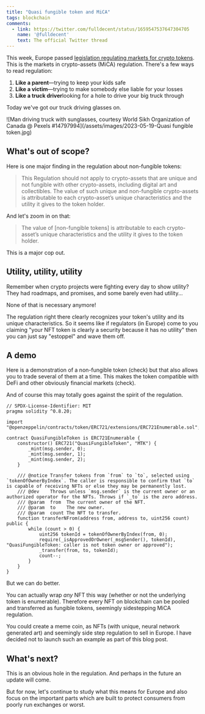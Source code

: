 ```yaml
---
title: "Quasi fungible token and MiCA"
tags: blockchain
comments:
  - link: https://twitter.com/fulldecent/status/1659547537647304705
    name: '@fulldecent'
    text: The official Twitter thread
---
```


This week, Europe passed [legislation regulating markets for crypto tokens](https://www.europarl.europa.eu/doceo/document/TA-9-2023-0117_EN.html#title2). This is the markets in crypto-assets (MiCA) regulation. There's a few ways to read regulation:

1. **Like a parent**—trying to keep your kids safe
2. **Like a victim**—trying to make somebody else liable for your losses
3. **Like a truck driver**looking for a hole to drive your big truck through

Today we've got our truck driving glasses on.

![Man driving truck with sunglasses, courtesy World Sikh Organization of Canada @ Pexels #14797994](/assets/images/2023-05-19-Quasi fungible token.jpg)

## What's out of scope?

Here is one major finding in the regulation about non-fungible tokens:

> This Regulation should not apply to crypto-assets that are unique and not fungible with other crypto-assets, including digital art and collectibles. The value of such unique and non-fungible crypto-assets is attributable to each crypto-asset’s unique characteristics and the utility it gives to the token holder. 

And let's zoom in on that:

> The value of [non-fungible tokens] is attributable to each crypto-asset’s unique characteristics and the utility it gives to the token holder.

This is a major cop out.

## Utility, utility, utility

Remember when crypto projects were fighting every day to show utility? They had roadmaps, and promises, and some barely even had utility...

None of that is necessary anymore!

The regulation right there clearly recognizes your token's utility and its unique characteristics. So it seems like if regulators (in Europe) come to you claiming "your NFT token is clearly a security because it has no utility" then you can just say "estoppel" and wave them off.

## A demo

Here is a demonstration of a non-fungible token (check) but that also allows you to trade several of them at a time. This makes the token compatible with DeFi and other obviously financial markets (check).

And of course this may totally goes against the spirit of the regulation.

```solidity
// SPDX-License-Identifier: MIT
pragma solidity ^0.8.20;

import "@openzeppelin/contracts/token/ERC721/extensions/ERC721Enumerable.sol";

contract QuasiFungibleToken is ERC721Enumerable {
    constructor() ERC721("QuasiFungibleToken", "MTK") {
        _mint(msg.sender, 0);
        _mint(msg.sender, 1);
        _mint(msg.sender, 2);
    }

    /// @notice Transfer tokens from `from` to `to`, selected using `tokenOfOwnerByIndex`. The caller is responsible to confirm that `to` is capable of receiving NFTs or else they may be permanently lost.
    /// @dev    Throws unless `msg.sender` is the current owner or an authorized operator for the NFTs. Throws if `_to` is the zero address.
    /// @param  from  The current owner of the NFT.
    /// @param  to    The new owner.
    /// @param  count The NFT to transfer.
    function transferNFrom(address from, address to, uint256 count) public {
        while (count > 0) {
            uint256 tokenId = tokenOfOwnerByIndex(from, 0);
            require(_isApprovedOrOwner(_msgSender(), tokenId), "QuasiFungibleToken: caller is not token owner or approved");
            _transfer(from, to, tokenId);
            count--;
        }
    }
}
```

But we can do better.

You can actually wrap *any* NFT this way (whether or not the underlying token is enumerable). Therefore every NFT on blockchain can be pooled and transferred as fungible tokens, seemingly sidestepping MiCA regulation.

You could create a meme coin, as NFTs (with unique, neural network generated art) and seemingly side step regulation to sell in Europe. I have decided not to launch such an example as part of this blog post.

## What's next?

This is an obvious hole in the regulation. And perhaps in the future an update will come.

But for now, let's continue to study what this means for Europe and also focus on the important parts which are built to protect consumers from poorly run exchanges or worst.